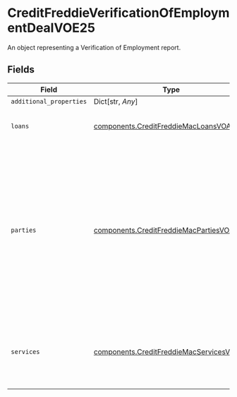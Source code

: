 # CreditFreddieVerificationOfEmploymentDealVOE25

An object representing a Verification of Employment report.


## Fields

| Field                                                                                                                                                                                                    | Type                                                                                                                                                                                                     | Required                                                                                                                                                                                                 | Description                                                                                                                                                                                              |
| -------------------------------------------------------------------------------------------------------------------------------------------------------------------------------------------------------- | -------------------------------------------------------------------------------------------------------------------------------------------------------------------------------------------------------- | -------------------------------------------------------------------------------------------------------------------------------------------------------------------------------------------------------- | -------------------------------------------------------------------------------------------------------------------------------------------------------------------------------------------------------- |
| `additional_properties`                                                                                                                                                                                  | Dict[str, *Any*]                                                                                                                                                                                         | :heavy_minus_sign:                                                                                                                                                                                       | N/A                                                                                                                                                                                                      |
| `loans`                                                                                                                                                                                                  | [components.CreditFreddieMacLoansVOA24](../../models/shared/creditfreddiemacloansvoa24.md)                                                                                                               | :heavy_check_mark:                                                                                                                                                                                       | A collection of loans that are part of a single deal.                                                                                                                                                    |
| `parties`                                                                                                                                                                                                | [components.CreditFreddieMacPartiesVOA24](../../models/shared/creditfreddiemacpartiesvoa24.md)                                                                                                           | :heavy_check_mark:                                                                                                                                                                                       | A collection of objects that define specific parties to a deal. This includes the direct participating parties, such as borrower and seller and the indirect parties such as the credit report provider. |
| `services`                                                                                                                                                                                               | [components.CreditFreddieMacServicesVOE25](../../models/shared/creditfreddiemacservicesvoe25.md)                                                                                                         | :heavy_check_mark:                                                                                                                                                                                       | A collection of objects that describe requests and responses for services.                                                                                                                               |